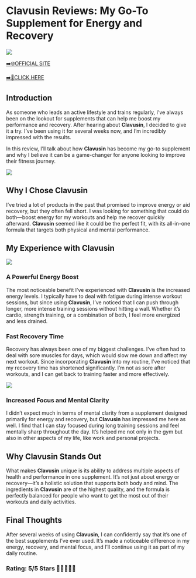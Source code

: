 # **Clavusin Reviews**: My Go-To Supplement for Energy and Recovery

[![](https://static.vecteezy.com/system/resources/thumbnails/019/896/014/small/buy-now-gradient-button-with-cart-symbol-buy-now-illustration-png.png)](https://edetoop.top/lander/sugarpreland-1/clavusin.html) 

[➡️🌐OFFICIAL SITE](https://edetoop.top/lander/sugarpreland-1/clavusin.html) 

[➡️🔗CLICK HERE](https://edetoop.top/lander/sugarpreland-1/clavusin.html) 


## Introduction

As someone who leads an active lifestyle and trains regularly, I’ve always been on the lookout for supplements that can help me boost my performance and recovery. After hearing about **Clavusin**, I decided to give it a try. I’ve been using it for several weeks now, and I’m incredibly impressed with the results.

In this review, I’ll talk about how **Clavusin** has become my go-to supplement and why I believe it can be a game-changer for anyone looking to improve their fitness journey.

[![](https://wallpapers.com/images/hd/red-order-now-button-udg4jcj4arvn8b0n-2.png)](https://edetoop.top/lander/sugarpreland-1/clavusin.html)  

## Why I Chose **Clavusin**

I’ve tried a lot of products in the past that promised to improve energy or aid recovery, but they often fell short. I was looking for something that could do both—boost energy for my workouts and help me recover quickly afterward. **Clavusin** seemed like it could be the perfect fit, with its all-in-one formula that targets both physical and mental performance.

## My Experience with **Clavusin**

[![](https://static.vecteezy.com/system/resources/thumbnails/019/896/014/small/buy-now-gradient-button-with-cart-symbol-buy-now-illustration-png.png)](https://edetoop.top/lander/sugarpreland-1/clavusin.html)

### A Powerful Energy Boost

The most noticeable benefit I’ve experienced with **Clavusin** is the increased energy levels. I typically have to deal with fatigue during intense workout sessions, but since using **Clavusin**, I’ve noticed that I can push through longer, more intense training sessions without hitting a wall. Whether it’s cardio, strength training, or a combination of both, I feel more energized and less drained.

### Fast Recovery Time

Recovery has always been one of my biggest challenges. I’ve often had to deal with sore muscles for days, which would slow me down and affect my next workout. Since incorporating **Clavusin** into my routine, I’ve noticed that my recovery time has shortened significantly. I’m not as sore after workouts, and I can get back to training faster and more effectively.

[![](https://wallpapers.com/images/hd/red-order-now-button-udg4jcj4arvn8b0n-2.png)](https://edetoop.top/lander/sugarpreland-1/clavusin.html)  

### Increased Focus and Mental Clarity

I didn’t expect much in terms of mental clarity from a supplement designed primarily for energy and recovery, but **Clavusin** has impressed me here as well. I find that I can stay focused during long training sessions and feel mentally sharp throughout the day. It’s helped me not only in the gym but also in other aspects of my life, like work and personal projects.

## Why **Clavusin** Stands Out

What makes **Clavusin** unique is its ability to address multiple aspects of health and performance in one supplement. It’s not just about energy or recovery—it’s a holistic solution that supports both body and mind. The ingredients in **Clavusin** are of the highest quality, and the formula is perfectly balanced for people who want to get the most out of their workouts and daily activities.

## Final Thoughts

After several weeks of using **Clavusin**, I can confidently say that it’s one of the best supplements I’ve ever used. It’s made a noticeable difference in my energy, recovery, and mental focus, and I’ll continue using it as part of my daily routine.

### Rating: 5/5 Stars 🌟🌟🌟🌟🌟
